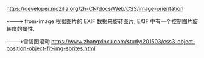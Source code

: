 https://developer.mozilla.org/zh-CN/docs/Web/CSS/image-orientation

----> from-image
根据图片的 EXIF 数据来旋转图片, EXIF 中有一个控制图片旋转度的属性.


---->雪碧图滚动
https://www.zhangxinxu.com/study/201503/css3-object-position-object-fit-img-sprites.html

